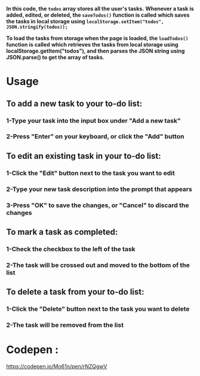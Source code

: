 **In this code, the `todos` array stores all the user's tasks.**
**Whenever a task is added, edited, or deleted, the `saveTodos()` function is called**
**which saves the tasks in local storage using `localStorage.setItem("todos", JSON.stringify(todos));`**

**To load the tasks from storage when the page is loaded, the `loadTodos()` function is called**
**which retrieves the tasks from local storage using localStorage.getItem("todos"), and then parses the JSON string using JSON.parse() to get the array of tasks.**

# Usage
## To add a new task to your to-do list:

### 1-Type your task into the input box under "Add a new task"

### 2-Press "Enter" on your keyboard, or click the "Add" button

## To edit an existing task in your to-do list:

### 1-Click the "Edit" button next to the task you want to edit

### 2-Type your new task description into the prompt that appears

### 3-Press "OK" to save the changes, or "Cancel" to discard the changes

## To mark a task as completed:

### 1-Check the checkbox to the left of the task

### 2-The task will be crossed out and moved to the bottom of the list

## To delete a task from your to-do list:

### 1-Click the "Delete" button next to the task you want to delete

### 2-The task will be removed from the list

# Codepen :
https://codepen.io/Mo61n/pen/rNZQgwV
